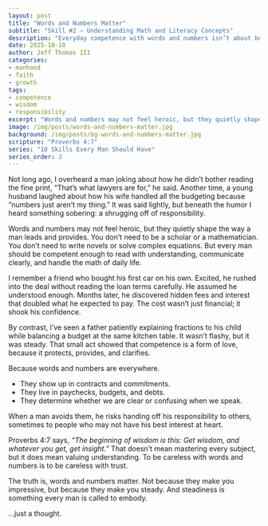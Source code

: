 ```yaml
---
layout: post
title: "Words and Numbers Matter"
subtitle: "Skill #2 – Understanding Math and Literacy Concepts"
description: "Everyday competence with words and numbers isn’t about being impressive, it’s about being steady, trustworthy, and prepared to lead well."
date: 2025-10-10
author: Jeff Thomas III
categories:  
- manhood  
- faith  
- growth
tags:  
- competence  
- wisdom  
- responsibility  
excerpt: "Words and numbers may not feel heroic, but they quietly shape the way a man leads and provides."
image: /img/posts/words-and-numbers-matter.jpg
background: /img/posts/bg-words-and-numbers-matter.jpg
scripture: "Proverbs 4:7"
series: "10 Skills Every Man Should Have"
series_order: 3
---
```


Not long ago, I overheard a man joking about how he didn’t bother reading the fine print, “That’s what lawyers are for,” he said. Another time, a young husband laughed about how his wife handled all the budgeting because “numbers just aren’t my thing.” It was said lightly, but beneath the humor I heard something sobering: a shrugging off of responsibility.  

Words and numbers may not feel heroic, but they quietly shape the way a man leads and provides. You don’t need to be a scholar or a mathematician. You don’t need to write novels or solve complex equations. But every man should be competent enough to read with understanding, communicate clearly, and handle the math of daily life.  

I remember a friend who bought his first car on his own. Excited, he rushed into the deal without reading the loan terms carefully. He assumed he understood enough. Months later, he discovered hidden fees and interest that doubled what he expected to pay. The cost wasn’t just financial; it shook his confidence.  

By contrast, I’ve seen a father patiently explaining fractions to his child while balancing a budget at the same kitchen table. It wasn’t flashy, but it was steady. That small act showed that competence is a form of love, because it protects, provides, and clarifies.  

Because words and numbers are everywhere.  
- They show up in contracts and commitments.  
- They live in paychecks, budgets, and debts.  
- They determine whether we are clear or confusing when we speak.  

When a man avoids them, he risks handing off his responsibility to others, sometimes to people who may not have his best interest at heart.  

Proverbs 4:7 says, *“The beginning of wisdom is this: Get wisdom, and whatever you get, get insight.”* That doesn’t mean mastering every subject, but it does mean valuing understanding. To be careless with words and numbers is to be careless with trust.  

The truth is, words and numbers matter. Not because they make you impressive, but because they make you steady. And steadiness is something every man is called to embody.  

…just a thought.  

<!--stackedit_data:
eyJoaXN0b3J5IjpbMTYxMzg4MjgwOF19
-->